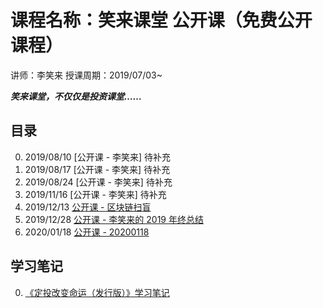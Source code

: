 # 课程名称：笑来课堂 公开课（免费公开课程）

讲师：李笑来 授课周期：2019/07/03~

***笑来课堂，不仅仅是投资课堂……***

## 目录

0. 2019/08/10 [公开课 - 李笑来] 待补充
1. 2019/08/17 [公开课 - 李笑来] 待补充
2. 2019/08/24 [公开课 - 李笑来] 待补充
3. 2019/11/16 [公开课 - 李笑来] 待补充
4. 2019/12/13 [公开课 - 区块链扫盲](/xiaolai-main-course-public/20191213-public-course-blockchain-abc.md)
5. 2019/12/28 [公开课 - 李笑来的 2019 年终总结](/xiaolai-main-course-public/20191228-public-course-lixiaolai-2019.md)    
6. 2020/01/18 [公开课 - 20200118](/xiaolai-main-course-public/20200118-public-course-20200118.md) 

## 学习笔记

0. [《定投改变命运（发行版）》学习笔记](/xiaolai-main-course-public/understanding_of_onregularinvesting_publish_version.md)
